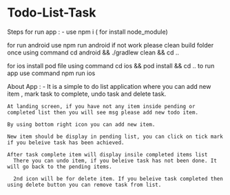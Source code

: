 # Todo-List-Task

Steps for run app : -
   use npm i ( for install node_module)
   
   for run android use npm run android
    if not work please clean build folder once using command cd android && ./gradlew clean && cd ..
   
   for ios install pod file using command cd ios && pod install && cd ..
    to run app use command npm run ios
    
About App : -
    It is a simple to do list application where you can add new item , mark task to complete, undo task and delete task.
    
    At landing screen, if you have not any item inside pending or completed list then you will see msg please add new todo item.
    
    By using bottom right icon you can add new item.
    
    New item should be display in pending list, you can click on tick mark if you beleive task has been achieved.
    
    After task complete item will display insile completed items list
      There you can undo item, if you beleive task has not been done. It will go back to the pending items.
      
      2nd icon will be for delete item. If you beleive task completed then using delete button you can remove task from list.
